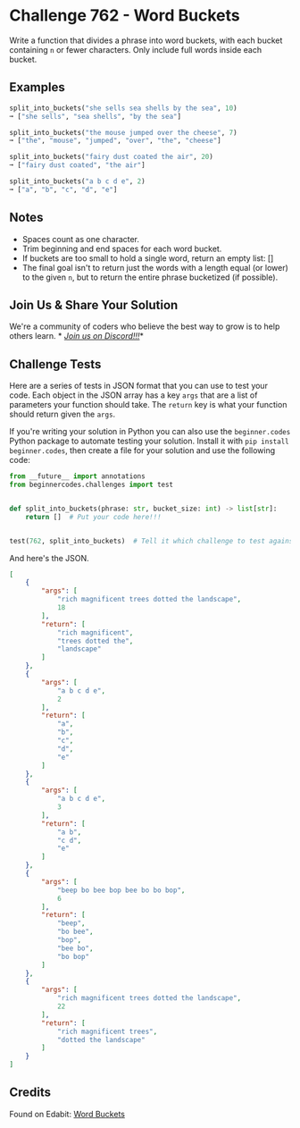 # Challenge 762 - Word Buckets

Write a function that divides a phrase into word buckets, with each bucket containing `n` or fewer characters. Only include full words inside each bucket.

## Examples
```python
split_into_buckets("she sells sea shells by the sea", 10)
➞ ["she sells", "sea shells", "by the sea"]

split_into_buckets("the mouse jumped over the cheese", 7)
➞ ["the", "mouse", "jumped", "over", "the", "cheese"]

split_into_buckets("fairy dust coated the air", 20)
➞ ["fairy dust coated", "the air"]

split_into_buckets("a b c d e", 2)
➞ ["a", "b", "c", "d", "e"]
```
## Notes

- Spaces count as one character.
- Trim beginning and end spaces for each word bucket.
- If buckets are too small to hold a single word, return an empty list: []
- The final goal isn't to return just the words with a length equal (or lower) to the given `n`, but to return the entire phrase bucketized (if possible).

## Join Us & Share Your Solution

We're a community of coders who believe the best way to grow is to help others learn. *
*[Join us on Discord!!!](https://discord.gg/sfHykntuGy)**

## Challenge Tests

Here are a series of tests in JSON format that you can use to test your code. Each object in the JSON array has a
key `args` that are a list of parameters your function should take. The `return` key is what your function should return
given the `args`.

If you're writing your solution in Python you can also use the `beginner.codes` Python package to automate testing your
solution. Install it with `pip install beginner.codes`, then create a file for your solution and use the following code:

```python
from __future__ import annotations
from beginnercodes.challenges import test


def split_into_buckets(phrase: str, bucket_size: int) -> list[str]:
    return []  # Put your code here!!!


test(762, split_into_buckets)  # Tell it which challenge to test against
```

And here's the JSON.

```json
[
    {
        "args": [
            "rich magnificent trees dotted the landscape",
            18
        ],
        "return": [
            "rich magnificent",
            "trees dotted the",
            "landscape"
        ]
    },
    {
        "args": [
            "a b c d e",
            2
        ],
        "return": [
            "a",
            "b",
            "c",
            "d",
            "e"
        ]
    },
    {
        "args": [
            "a b c d e",
            3
        ],
        "return": [
            "a b",
            "c d",
            "e"
        ]
    },
    {
        "args": [
            "beep bo bee bop bee bo bo bop",
            6
        ],
        "return": [
            "beep",
            "bo bee",
            "bop",
            "bee bo",
            "bo bop"
        ]
    },
    {
        "args": [
            "rich magnificent trees dotted the landscape",
            22
        ],
        "return": [
            "rich magnificent trees",
            "dotted the landscape"
        ]
    }
]
```

## Credits

Found on Edabit: [Word Buckets](https://edabit.com/challenge/fbqmyDjCigbYhWLJa)
